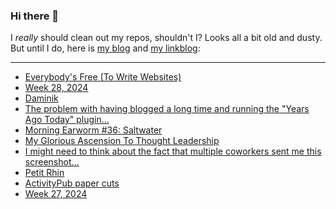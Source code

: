 ### Hi there 👋

I _really_ should clean out my repos, shouldn't I? Looks all a bit old and dusty. But until I do, here is [my blog](https://lostfocus.de/) and [my linkblog](https://dominikschwind.com/links):

--- 

<!-- POST-LIST:START -->
- [Everybody&#39;s Free &lpar;To Write Websites&rpar;](https://sarajoy.dev/blog/write-websites/)
- [Week 28, 2024](https://lostfocus.de/2024/07/14/week-28-2024/)
- [Daminik](https://lostfocus.de/2024/07/12/daminik/)
- [The problem with having blogged a long time and running the &quot;Years Ago Today&quot; plugin…](https://lostfocus.de/2024/07/12/233149/)
- [Morning Earworm #36: Saltwater](https://lostfocus.de/2024/07/12/morning-earworm-36-saltwater/)
- [My Glorious Ascension To Thought Leadership](https://ludic.mataroa.blog/blog/my-glorious-ascension-to-thought-leadership/)
- [I might need to think about the fact that multiple coworkers sent me this screenshot…](https://lostfocus.de/2024/07/09/233140/)
- [Petit Rhin](https://lostfocus.de/2024/07/08/233132/)
- [ActivityPub paper cuts](https://www.manton.org/2024/07/07/activitypub-paper-cuts.html)
- [Week 27, 2024](https://lostfocus.de/2024/07/07/week-27-2024/)
<!-- POST-LIST:END -->

<!--
**lostfocus/lostfocus** is a ✨ _special_ ✨ repository because its `README.md` (this file) appears on your GitHub profile.

Here are some ideas to get you started:

- 🔭 I’m currently working on ...
- 🌱 I’m currently learning ...
- 👯 I’m looking to collaborate on ...
- 🤔 I’m looking for help with ...
- 💬 Ask me about ...
- 📫 How to reach me: ...
- 😄 Pronouns: ...
- ⚡ Fun fact: ...
-->

